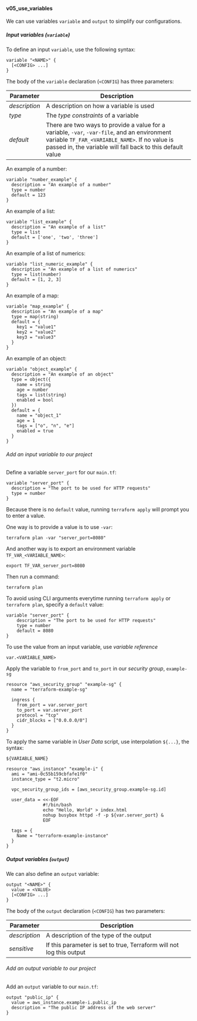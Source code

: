 #### v05_use_variables ####

We can use variables `variable` and `output` to simplify our configurations.

##### Input variables (`variable`) #####
To define an input `variable`, use the following syntax:
```hcl
variable "<NAME>" {
  [<CONFIG> ...]
}
```

The body of the `variable` declaration (`<CONFIG`) has three parameters:

| Parameter | Description |
|---|---|
| *description*    | A description on how a variable is used |
| *type* | The *type constraints* of a variable |
| *default* | There are two ways to provide a value for a variable, `-var`, `-var-file`, and an environment variable `TF_FAR_<VARIABLE_NAME>`. If no value is passed in, the variable will fall back to this default value | 

An example of a number:
```hcl
variable "number_example" {
  description = "An example of a number"
  type = number
  default = 123
}

```

An example of a list:
```hcl
variable "list_example" {
  description = "An example of a list"
  type = list
  default = ['one', 'two', 'three']
}
```

An example of a list of numerics:
```hcl
variable "list_numeric_example" {
  description = "An example of a list of numerics"
  type = list(number)
  default = [1, 2, 3]
}
```

An example of a map:
```hcl
variable "map_example" {
  description = "An example of a map"
  type = map(string)
  default = {
    key1 = "value1"
    key2 = "value2"
    key3 = "value3"
  }
}
```

An example of an object:
```hcl
variable "object_example" {
  description = "An example of an object"
  type = object({
    name = string
    age = number
    tags = list(string)
    enabled = bool
  })
  default = {
    name = "object_1"
    age = 1
    tags = ["o", "n", "e"]
    enabled = true
  }
}
```

###### Add an input variable to our project ######
Define a variable `server_port` for our `main.tf`:
```hcl
variable "server_port" {
  description = "The port to be used for HTTP requests"
  type = number
}
```

Because there is no `default` value, running `terraform apply` will prompt you to enter a value.

One way is to provide a value is to use `-var`:
```console
terraform plan -var "server_port=8080"
```
And another way is to export an environment variable `TF_VAR_<VARIABLE_NAME>`:
```console
export TF_VAR_server_port=8080
``` 
Then run a command:
```console
terraform plan
```

To avoid using CLI arguments everytime running `terraform apply` or `terraform plan`, specify a `default` value:
```hcl
variable "server_port" {
	description = "The port to be used for HTTP requests"
	type = number
	default = 8080
}
```

To use the value from an input variable, use *variable reference*

```hcl
var.<VARIABLE_NAME>
```

Apply the variable to `from_port` and `to_port` in our *security group*, `example-sg`
```hcl
resource "aws_security_group" "example-sg" {
  name = "terraform-example-sg"

  ingress {
    from_port = var.server_port
    to_port = var.server_port
    protocol = "tcp"
    cidr_blocks = ["0.0.0.0/0"]
  }
}
```

To apply the same variable in *User Data* script, use interpolation `${...}`, the syntax:
```hcl
${VARIABLE_NAME}
```

```hcl
resource "aws_instance" "example-i" {
  ami = "ami-0c55b159cbfafe1f0"
  instance_type = "t2.micro"

  vpc_security_group_ids = [aws_security_group.example-sg.id]

  user_data = <<-EOF
              #!/bin/bash
              echo "Hello, World" > index.html
              nohup busybox httpd -f -p ${var.server_port} &
              EOF

  tags = {
    Name = "terraform-example-instance"
  }
}
```

##### Output variables (`output`) #####
We can also define an `output` variable:
```hcl
output "<NAME>" {
  value = <VALUE>
  [<CONFIG> ...]
}
```

The body of the `output` declaration (`<CONFIG`) has two parameters:

| Parameter | Description |
|---|---|
| *description*    | A description of the type of the output |
| *sensitive* | If this parameter is set to true, Terraform will not log this output |

###### Add an output variable to our project ######
Add an `output` variable to our `main.tf`:
```hcl
output "public_ip" {
  value = aws_instance.example-i.public_ip
  description = "The public IP address of the web server"
}
```